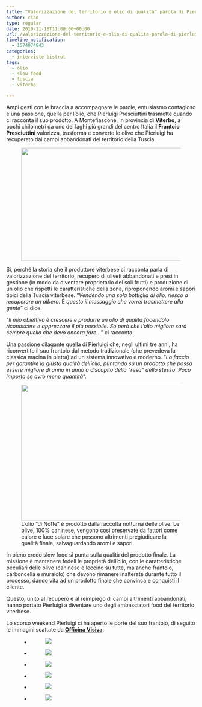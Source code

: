 ```yaml
---
title: “Valorizzazione del territorio e olio di qualità” parola di Pierluigi Presciuttini
author: ciao
type: regular
date: 2019-11-18T11:00:00+00:00
url: /valorizzazione-del-territorio-e-olio-di-qualita-parola-di-pierluigi-presciuttini/
timeline_notification:
  - 1574074843
categories:
  - interviste bistrot
tags:
  - olio
  - slow food
  - tuscia
  - viterbo

---
```

Ampi gesti con le braccia a accompagnare le parole, entusiasmo contagioso e una passione, quella per l’olio, che Pierluigi Presciuttini trasmette quando ci racconta il suo prodotto. A Montefiascone, in provincia di **Viterbo**, a pochi chilometri da uno dei laghi più grandi del centro Italia il **Frantoio Presciuttini** valorizza, trasforma e converte le olive che Pierluigi ha recuperato dai campi abbandonati del territorio della Tuscia.

<div class="wp-block-image">
  <figure class="aligncenter size-large is-resized"><img loading="lazy" decoding="async" src="images/wp-content/uploads/2019/11/officina-visiva-foto-food-olio-creta-frantoio-presciuttini-1.jpg?w=1024" alt="" class="wp-image-635" width="450" height="300" /></figure>
</div>

Sì, perché la storia che il produttore viterbese ci racconta parla di valorizzazione del territorio, recupero di uliveti abbandonati e presi in gestione (in modo da diventare proprietario dei soli frutti) e produzione di un olio che rispetti le caratteristiche della zona, riproponendo aromi e sapori tipici della Tuscia viterbese. &#8220;_Vendendo una sola bottiglia di olio, riesco a recuperare un albero._ È _questo il messaggio che vorrei trasmettere alla gente_&#8221; ci dice.

“_Il mio obiettivo è crescere e produrre un olio di qualità facendolo riconoscere e apprezzare il più possibile. So però che l’olio migliore sarà sempre quello che devo ancora fare…_” ci racconta.

Una passione dilagante quella di Pierluigi che, negli ultimi tre anni, ha riconvertito il suo frantoio dal metodo tradizionale (che prevedeva la classica macina in pietra) ad un sistema innovativo e moderno. &#8220;_Lo faccio per garantire la giusta qualità dell&#8217;olio, puntando su un prodotto che possa essere migliore di anno in anno a discapito della “resa” dello stesso_. _Poco importa se avrò meno quantità_&#8220;.

<div class="wp-block-image">
  <figure class="aligncenter is-resized"><img loading="lazy" decoding="async" src="images/wp-content/uploads/2019/11/officina-visiva-foto-food-olio-creta-frantoio-presciuttini-14.jpg" alt="" class="wp-image-639" width="540" height="360" /><figcaption>L&#8217;olio &#8220;di Notte&#8221; è prodotto dalla raccolta notturna delle olive. Le olive, 100% caninese, vengono così preservate da fattori come calore e luce solare che possono altrimenti pregiudicare la qualità finale, salvaguardando aromi e sapori.</figcaption></figure>
</div>

In pieno credo slow food si punta sulla qualità del prodotto finale. La missione è mantenere fedeli le proprietà dell’olio, con le caratteristiche peculiari delle olive (caninese e leccino su tutte, ma anche frantoio, carboncella e muraiolo) che devono rimanere inalterate durante tutto il processo, dando vita ad un prodotto finale che convinca e conquisti il cliente. 

Questo, unito al recupero e al reimpiego di campi altrimenti abbandonati, hanno portato Pierluigi a diventare uno degli ambasciatori food del territorio viterbese.

Lo scorso weekend Pierluigi ci ha aperto le porte del suo frantoio, di seguito le immagini scattate da **[Officina Visiva][1]**:<figure class="wp-block-gallery columns-3 is-cropped wp-block-gallery-12 is-layout-flex wp-block-gallery-is-layout-flex">

<ul class="blocks-gallery-grid">
  <li class="blocks-gallery-item">
    <figure><img decoding="async" src="images/wp-content/uploads/2019/11/officina-visiva-foto-food-olio-creta-frantoio-presciuttini-9.jpg?w=1024" data-id="638" class="wp-image-638" /></figure>
  </li>
  <li class="blocks-gallery-item">
    <figure><img decoding="async" src="images/wp-content/uploads/2019/11/officina-visiva-foto-food-olio-creta-frantoio-presciuttini-4.jpg?w=1024" data-id="637" class="wp-image-637" /></figure>
  </li>
  <li class="blocks-gallery-item">
    <figure><img decoding="async" src="images/wp-content/uploads/2019/11/officina-visiva-foto-food-olio-creta-frantoio-presciuttini-2.jpg?w=1024" data-id="636" class="wp-image-636" /></figure>
  </li>
  <li class="blocks-gallery-item">
    <figure><img decoding="async" src="images/wp-content/uploads/2019/11/officina-visiva-foto-food-olio-creta-frantoio-presciuttini-1.jpg?w=1024" data-id="635" class="wp-image-635" /></figure>
  </li>
  <li class="blocks-gallery-item">
    <figure><img decoding="async" src="images/wp-content/uploads/2019/11/officina-visiva-foto-food-olio-creta-frantoio-presciuttini-15.jpg?w=1024" data-id="640" class="wp-image-640" /></figure>
  </li>
  <li class="blocks-gallery-item">
    <figure><img decoding="async" src="images/wp-content/uploads/2019/11/officina-visiva-foto-food-olio-creta-frantoio-presciuttini-5.jpg?w=1024" data-id="644" class="wp-image-644" /></figure>
  </li>
</ul></figure>

 [1]: http://www.officinavisiva.it/